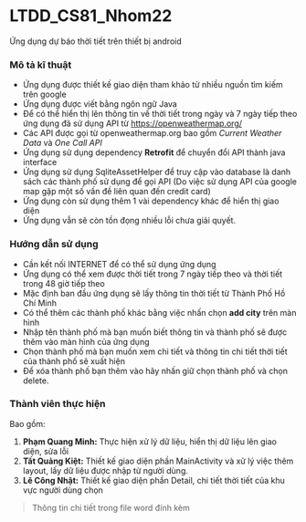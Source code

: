 # LTDD_CS81_Nhom22
Ứng dụng dự báo thời tiết trên thiết bị android
### Mô tả kĩ thuật
* Ứng dụng được thiết kế giao diện tham khảo từ nhiều nguồn tìm kiếm trên google
* Ứng dụng được viết bằng ngôn ngữ Java
* Để có thể hiển thị lên thông tin về thời tiết trong ngày và 7 ngày tiếp theo ứng dụng đã sử dụng API từ https://openweathermap.org/
* Các API được gọi từ openweathermap.org bao gồm *Current Weather Data* và *One Call API*
* Ứng dụng sử dụng dependency **Retrofit** để chuyển đổi API thành java interface
* Ứng dụng sử dụng SqliteAssetHelper để truy cập vào database là danh sách các thành phố sử dụng để gọi API 
(Do việc sử dụng API của google map gặp một số vấn đề liên quan đến credit card)
* Ứng dụng còn sử dụng thêm 1 vài dependency khác để hiển thị giao diện
* Ứng dụng vẫn sẽ còn tồn đọng nhiều lỗi chưa giải quyết.

### Hướng dẫn sử dụng
* Cần kết nối INTERNET để có thể sử dụng ứng dụng
* Ứng dụng có thể xem được thời tiết trong 7 ngày tiếp theo và thời tiết trong 48 giờ tiếp theo
* Mặc định ban đầu ứng dụng sẽ lấy thông tin thời tiết từ Thành Phố Hồ Chí Minh
* Có thể thêm các thành phố khác bằng việc nhấn chọn **add city** trên màn hình
* Nhập tên thành phố mà bạn muốn biết thông tin và thành phố sẽ được thêm vào màn hình của ứng dụng
* Chọn thành phố mà bạn muốn xem chi tiết và thông tin chi tiết thời tiết của thành phố sẽ xuất hiện
* Để xóa thành phố bạn thêm vào hãy nhấn giữ chọn thành phố và chọn delete.



### Thành viên thực hiện
Bao gồm:

1. **Phạm Quang Minh:** Thực hiện xử lý dữ liệu, hiển thị dữ liệu lên giao diện, sửa lỗi
2. **Tất Quảng Kiệt:** Thiết kế giao diện phần MainActivity và xử lý việc thêm layout, lấy dữ liệu được nhập từ người dùng.
3. **Lê Công Nhật:** Thiết kế giao diện phần Detail, chi tiết thời tiết của khu vực người dùng chọn
> Thông tin chi tiết trong file word đính kèm
